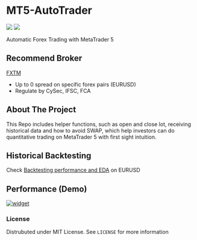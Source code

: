 # MT5-AutoTrader
<p>
	<img src="https://img.shields.io/badge/-python-61DAFB?logo=python">
	<img src="https://img.shields.io/github/license/WeiTaKuan/MT5-AutoTrader">
</p>
Automatic Forex Trading with MetaTrader 5

## Recommend Broker
[FXTM](http://www.forextime.com/register/open-account?raf=fa060479)
- Up to 0 spread on specific forex pairs (EURUSD)
- Regulate by CySec, IFSC, FCA

<!-- ABOUT THE PROJECT -->
## About The Project
This Repo includes helper functions, such as open and close lot, receiving historical data and how to avoid SWAP, which help investors can do quantitative trading on MetaTrader 5 with first sight intuition.

## Historical Backtesting
Check [Backtesting performance and EDA](https://github.com/WeiTaKuan/MT5-AutoTrader/blob/main/EDA/Forex_Backtesting.ipynb) on EURUSD

## Performance (Demo)
<a href="https://www.myfxbook.com/statements/9162536/statement.html"><img alt="widget" src="https://widgets.myfxbook.com/widgets/9162536/large.jpg"/></a>




### License
Distrubuted under MIT License. See `LICENSE` for more information


